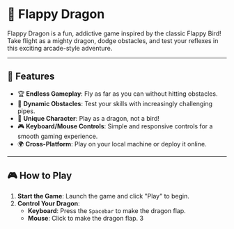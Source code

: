 # 🐉 Flappy Dragon

Flappy Dragon is a fun, addictive game inspired by the classic Flappy Bird! Take flight as a mighty dragon, dodge obstacles, and test your reflexes in this exciting arcade-style adventure.

---

## 📖 Features

- 🏆 **Endless Gameplay**: Fly as far as you can without hitting obstacles.
- 🌟 **Dynamic Obstacles**: Test your skills with increasingly challenging pipes.
- 🐉 **Unique Character**: Play as a dragon, not a bird!
- 🎮 **Keyboard/Mouse Controls**: Simple and responsive controls for a smooth gaming experience.
- 🌍 **Cross-Platform**: Play on your local machine or deploy it online.

---

## 🎮 How to Play

1. **Start the Game**: Launch the game and click "Play" to begin.
2. **Control Your Dragon**:
   - **Keyboard**: Press the `Spacebar` to make the dragon flap.
   - **Mouse**: Click to make the dragon flap.
3
